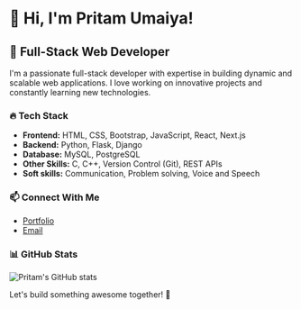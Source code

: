 # 👋 Hi, I'm Pritam Umaiya!  

## 🚀 Full-Stack Web Developer  

I'm a passionate full-stack developer with expertise in building dynamic and scalable web applications. I love working on innovative projects and constantly learning new technologies.  

### 🔥 Tech Stack  
- **Frontend:** HTML, CSS, Bootstrap, JavaScript, React, Next.js  
- **Backend:** Python, Flask, Django  
- **Database:** MySQL, PostgreSQL
- **Other Skills:** C, C++, Version Control (Git), REST APIs
- **Soft skills:** Communication, Problem solving, Voice and Speech

### 📫 Connect With Me  
- [Portfolio](https://pritamumaiya.netlify.app/)  
- [Email](mailto:pritamumaiya@gmail.com)  

### 📊 GitHub Stats  
![Pritam's GitHub stats](https://github-readme-stats.vercel.app/api?username=PritamUmaiya&show_icons=true&theme=radical)  

Let's build something awesome together! 🚀  
